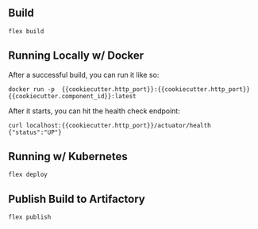 ## Build

    flex build

## Running Locally w/ Docker

After a successful build, you can run it like so:

    docker run -p  {{cookiecutter.http_port}}:{{cookiecutter.http_port}} {{cookiecutter.component_id}}:latest

After it starts, you can hit the health check endpoint:

    curl localhost:{{cookiecutter.http_port}}/actuator/health
    {"status":"UP"}

## Running w/ Kubernetes

    flex deploy

## Publish Build to Artifactory

    flex publish
